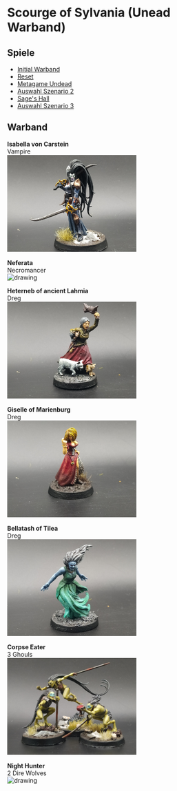 # Scourge of Sylvania (Unead Warband)  
## Spiele 
 - [Initial Warband](Campaign_Log.md#initial-warband)
 - [Reset](Campaign_Log.md#310722-das-massaker-am-ost-tor)
 - [Metagame Undead](Campaign_Log.md#metagame-undead)
 - [Auswahl Szenario 2](Campaign_Log.md#auswahl-szenario-2) 
 - [Sage's Hall]() 
 - [Auswahl Szenario 3]() 


## Warband
**Isabella von Carstein**  
Vampire  
<img src="Pics/Isabella.jpg" alt="drawing" width="300"/>

**Neferata**  
Necromancer  
<img src="Pics/Neferata.jpg" alt="drawing" width="300"/>

**Heterneb of ancient Lahmia**  
Dreg  
<img src="Pics/Heterneb.jpg" alt="drawing" width="300"/>

**Giselle of Marienburg**  
Dreg  
<img src="Pics/Giselle.jpg" alt="drawing" width="300"/>

**Bellatash of Tilea**  
Dreg  
<img src="Pics/Bellatash.jpg" alt="drawing" width="300"/>

**Corpse Eater**  
3 Ghouls  
<img src="Pics/Ghouls1.jpg" alt="drawing" width="300"/>

**Night Hunter**  
2 Dire Wolves  
<img src="Pics/DireWolves1.jpg" alt="drawing" width="300"/>
